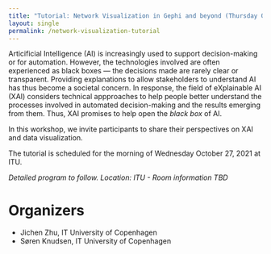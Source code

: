 ```yaml
---
title: "Tutorial: Network Visualization in Gephi and beyond (Thursday October 28)"
layout: single
permalink: /network-visualization-tutorial
---
```


Articificial Intelligence (AI) is increasingly used to support decision-making or for automation. However, the technologies involved are often experienced as black boxes — the decisions made are rarely clear or transparent. Providing explanations to allow stakeholders to understand AI has thus become a societal concern. In response, the field of eXplainable AI (XAI) considers technical appproaches to help people better understand the processes involved in automated decision-making and the results emerging from them. Thus, XAI promises to help open the _black box_ of AI.

In this workshop, we invite participants to share their perspectives on XAI and data visualization.

The tutorial is scheduled for the morning of Wednesday October 27, 2021 at ITU.

*Detailed program to follow. Location: ITU - Room information TBD*

# Organizers
* Jichen Zhu, IT University of Copenhagen
* Søren Knudsen, IT University of Copenhagen


